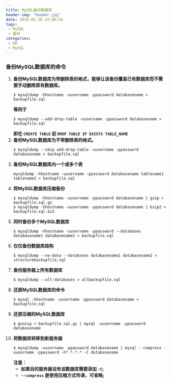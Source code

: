 ```yaml
---
title: MySQL备份数据库
header-img: "header.jpg"
date: 2016-05-20 14:40:54
tags:
 - MySQL
 - 备份
categories:
 - DB
 - MySQL
---
```


### 备份MySQL数据库的命令

1. **备份MySQL数据库为带删除表的格式，能够让该备份覆盖已有数据库而不需要手动删除原有数据库。**
    ```shell
    $ mysqldump -hhostname -uusername -ppassword databasename > backupfile.sql
    ```
    **等同于**
    ```shell
    $ mysqldump --add-drop-table -uusername -ppassword databasename > backupfile.sql
    ```
    **即在 `CREATE TABLE` 前 `DROP TABLE IF EXISTS TABLE_NAME`**
2. **备份MySQL数据库为不带删除表的格式。**
    ```shell
    $ mysqldump --skip add-drop-table -uusername -ppassword databasename > backupfile.sql
    ```
3. **备份MySQL数据库内一个或多个表**
    ```shell
    mysqldump -hhostname -uusername -ppassword databasename tablename1 tablename2 > backupfile.sql
    ```
4. **将MySQL数据库压缩备份**
    ```shell
    $ mysqldump -hhostname -uusername -ppassword databasename | gzip > backupfile.sql.gz
    $ mysqldump -hhostname -uusername -ppassword databasename | bzip2 > backupfile.sql.bz2
    ```
5. **同时备份多个MySQL数据库**
    ```shell
    $ mysqldump -hhostname -uusername -ppassword --databases databasename1 databasename2 > backupfile.sql
    ```
6. **仅仅备份数据库结构**
    ```shell
    $ mysqldump --no-data --databases databasename1 databasename2 > structurebackupfile.sql
    ```
7. **备份服务器上所有数据库**
    ```shell
    $ mysqldump --all-databases > allbackupfile.sql
    ```
8. **还原MySQL数据库的命令**
    ```shell
    $ mysql -hhostname -uusername -ppassword databasename < backupfile.sql
    ```
9. **还原压缩的MySQL数据库**
    ```shell
    $ gunzip < backupfile.sql.gz | mysql -uusername -ppassword databasename
    ```
10. **将数据库转移到新服务器**
    ```shell
    $ mysqldump -uusername -ppassword databasename | mysql --compress -uusername -ppassword -h*.*.*.* -C databasename
    ```
    **注意：**
    * **如果目的服务器没有该数据库需要添加 `-C`;**
    * **`--compress` 是使用压缩方式传递，可省略;**
